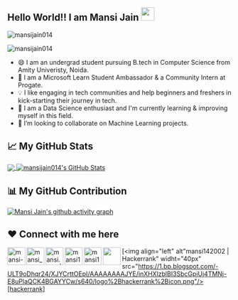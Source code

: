 ## Hello World!! I am Mansi Jain <img src="https://raw.githubusercontent.com/MartinHeinz/MartinHeinz/master/wave.gif" width="30px">

![mansijain014](mansijain.gif)

<a><img src="https://komarev.com/ghpvc/?username=mansijain014&label=Views&color=blue&style=plastic" alt="mansijain014"/></a>
</center>

- 😄 I am an undergrad student pursuing B.tech in Computer Science from Amity Univeristy, Noida. 
- 🙌 I am a Microsoft Learn Student Ambassador & a Community Intern at Progate. 
- 💡 I like engaging in tech communities and help beginners and freshers in kick-starting their journey in tech. 
- 🌱 I am a Data Science enthusiast and I'm currently learning & improving myself in this field.
- 👯 I’m looking to collaborate on Machine Learning projects.


## &#x1f4c8; My GitHub Stats

<a href="https://github.com/mansijain014/mansijain014">
  <img align="center" src="https://github-readme-stats.vercel.app/api/top-langs/?username=mansijain014&hide=java,html&title_color=ffffff&text_color=c9cacc&icon_color=2bbc8a&bg_color=1d1f21" />
</a>

<a href="https://github.com/mansijain014/mansijain014">
  <img align="center" src="https://github-readme-stats.vercel.app/api?username=mansijain014&show_icons=true&line_height=27&count_private=true&title_color=ffffff&text_color=c9cacc&icon_color=2bbc8a&bg_color=1d1f21" alt="mansijain014's GitHub Stats" />
</a>

## 📊 My GitHub Contribution

[![Mansi Jain's github activity graph](https://activity-graph.herokuapp.com/graph?username=mansijain014)](https://github.com/mansijain014/github-readme-activity-graph)

## ❤ Connect with me here

[<img align="left" alt="mansi-jain-470121198 | LinkedIn" width="40px" src="https://img.icons8.com/color/48/000000/linkedin.png" />][linkedin]
[<img align="left" alt="mansi_jain014 | Twitter" width="40px" src="https://img.icons8.com/fluent/48/000000/twitter.png"/>][twitter]
[<img align="left" alt="mansi.cpp | Instagram" width="40px" src="https://img.icons8.com/fluent/64/000000/instagram-new.png"/>][instagram]
[<img align="left" alt="mansi142002 | Medium" width="40px" src="https://img.icons8.com/ios-filled/50/000000/medium-monogram--v1.png"/>][medium]
[<img align="left" alt="mansi142002 | Devpost" width="40px" src="https://iconape.com/wp-content/png_logo_vector/devpost-logo.png"/>][devpost]
[<img align="left" width="40px" src="https://img.icons8.com/color/48/000000/youtube-play.png"/>][youtube]
[<img align="left" alt"mansi142002 | Hackerrank" widht="40px" src="https://1.bp.blogspot.com/-ULT9oDhqr24/XJYCrttOEpI/AAAAAAAAJYE/inXHXlzblBI3SbcGpiUj4TMNj-E8uPlaQCK4BGAYYCw/s640/logo%2Bhackerrank%2Bicon.png"/>[hackerrank]

[linkedin]: https://www.linkedin.com/in/mansi-jain-470121198/
[twitter]: https://twitter.com/mansi_jain014
[instagram]: https://www.instagram.com/mansi.cpp/
[medium]: https://mansi142002.medium.com/
[youtube]: https://www.youtube.com/channel/UCOWaGmkKIUs3FctpQeS-xSw
[devpost]: https://devpost.com/mansi142002
[hackerrank]: https://www.hackerrank.com/mansi142002
